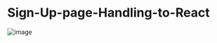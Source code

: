 # Sign-Up-page-Handling-to-React




![image](https://github.com/Gourongo/Sign-Up-page-Handling-to-React-/assets/137833925/c38f2584-6d3e-4ce8-b4b5-f38debdea4bb)
